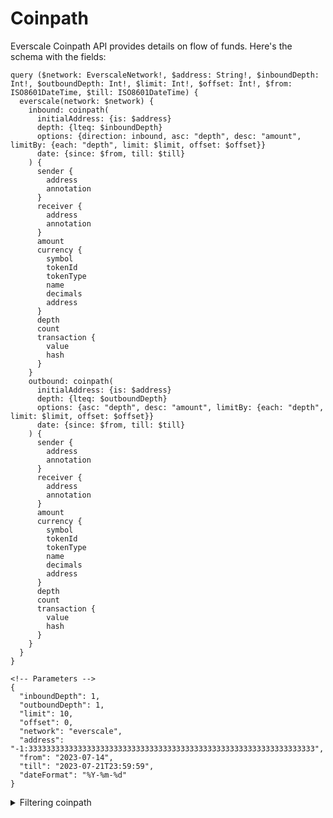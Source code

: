 # Coinpath

Everscale Coinpath API provides details on flow of funds. Here's the schema with the fields:


```
query ($network: EverscaleNetwork!, $address: String!, $inboundDepth: Int!, $outboundDepth: Int!, $limit: Int!, $offset: Int!, $from: ISO8601DateTime, $till: ISO8601DateTime) {
  everscale(network: $network) {
    inbound: coinpath(
      initialAddress: {is: $address}
      depth: {lteq: $inboundDepth}
      options: {direction: inbound, asc: "depth", desc: "amount", limitBy: {each: "depth", limit: $limit, offset: $offset}}
      date: {since: $from, till: $till}
    ) {
      sender {
        address
        annotation
      }
      receiver {
        address
        annotation
      }
      amount
      currency {
        symbol
        tokenId
        tokenType
        name
        decimals
        address
      }
      depth
      count
      transaction {
        value
        hash
      }
    }
    outbound: coinpath(
      initialAddress: {is: $address}
      depth: {lteq: $outboundDepth}
      options: {asc: "depth", desc: "amount", limitBy: {each: "depth", limit: $limit, offset: $offset}}
      date: {since: $from, till: $till}
    ) {
      sender {
        address
        annotation
      }
      receiver {
        address
        annotation
      }
      amount
      currency {
        symbol
        tokenId
        tokenType
        name
        decimals
        address
      }
      depth
      count
      transaction {
        value
        hash
      }
    }
  }
}

<!-- Parameters -->
{
  "inboundDepth": 1,
  "outboundDepth": 1,
  "limit": 10,
  "offset": 0,
  "network": "everscale",
  "address": "-1:3333333333333333333333333333333333333333333333333333333333333333",
  "from": "2023-07-14",
  "till": "2023-07-21T23:59:59",
  "dateFormat": "%Y-%m-%d"
}
```

<details>
<summary>Filtering coinpath</summary>


`currency` is the name of the currency that was transferred in the transaction.

`date` is the date and time that the transaction was executed.

`depth` is the number of transactions that were executed before this transaction.

`initialAddress` is the address of the account that initiated the transaction.

`initialDate` is the date that the initial transaction was executed.

`initialTime` is the time that the initial transaction was executed.

`receiver` is the address of the account that received the transferred value.

`sender` is the address of the account that sent the transferred value.

`time` is the time that the transaction was executed.
</details>